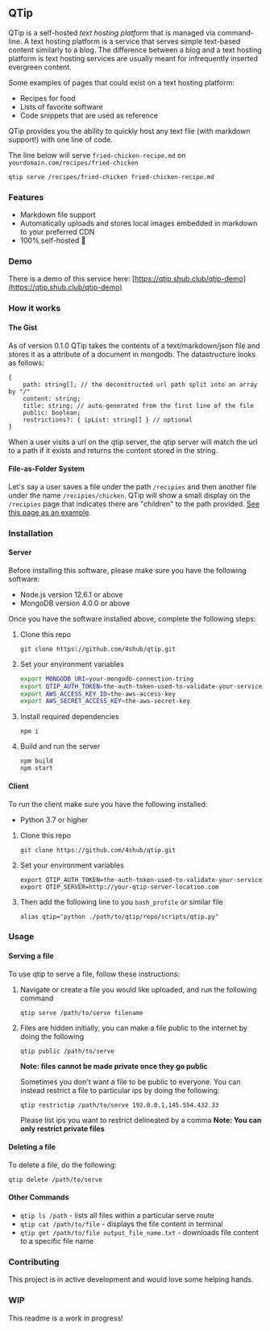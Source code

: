 ## QTip
QTip is a self-hosted _text hosting platform_ that is managed via command-line. 
A text hosting platform is a service that serves simple text-based content similarly to a blog. 
The difference between a blog and a text hosting platform is text hosting services are usually meant for infrequently inserted evergreen content.

Some examples of pages that could exist on a text hosting platform:

* Recipes for food
* Lists of favorite software
* Code snippets that are used as reference 

 
QTip provides you the ability to quickly host any text file (with markdown support!) with one line of code.

The line below will serve `fried-chicken-recipe.md` on `yourdomain.com/recipes/fried-chicken`
```
qtip serve /recipes/fried-chicken fried-chicken-recipe.md
```

### Features
* Markdown file support 
* Automatically uploads and stores local images embedded in markdown to your preferred CDN
* 100% self-hosted 🚀 

### Demo
There is a demo of this service here:
[https://qtip.shub.club/qtip-demo](https://qtip.shub.club/qtip-demo)

### How it works
#### The Gist
As of version 0.1.0 QTip takes the contents of a text/markdown/json file and stores it as a attribute of a document in mongodb. The datastructure looks as follows:
```
{
    path: string[]; // the deconstructed url path split into an array by "/"
    content: string;
    title: string; // auto-generated from the first line of the file
    public: boolean;
    restrictions?: { ipList: string[] } // optional
}
```

When a user visits a url on the qtip server, the qtip server will match the url to a path if it exists and returns the content stored in the string.

#### File-as-Folder System
Let's say a user saves a file under the path `/recipies` and then another file under the name `/recipies/chicken`. QTip will show a small display on the `/recipies` page that indicates there are "children" to the path provided. [See this page as an example](https://qtip.shub.club/qtip-demo/parent).



### Installation
#### Server
Before installing this software, please make sure you have the following software:
* Node.js version 12.6.1 or above
* MongoDB version 4.0.0 or above

Once you have the software installed above, complete the following steps:
1. Clone this repo
    ```
    git clone https://github.com/4shub/qtip.git 
    ```

1. Set your environment variables
    ```bash
    export MONGODB_URI=your-mongodb-connection-tring
    export QTIP_AUTH_TOKEN=the-auth-token-used-to-validate-your-service
    export AWS_ACCESS_KEY_ID=the-aws-access-key
    export AWS_SECRET_ACCESS_KEY=the-aws-secret-key


    ```
1. Install required dependencies
    ```
    npm i
    ```
    
1. Build and run the server
    ```
    npm build
    npm start
    ```

#### Client
To run the client make sure you have the following installed:
* Python 3.7 or higher

1. Clone this repo
    ```
    git clone https://github.com/4shub/qtip.git 
    ```

1. Set your environment variables
    ```
    export QTIP_AUTH_TOKEN=the-auth-token-used-to-validate-your-service
    export QTIP_SERVER=http://your-qtip-server-location.com
    ```

1. Then add the following line to you `bash_profile` or similar file
   
   ```
   alias qtip="python ./path/to/qtip/repo/scripts/qtip.py"
   ```

### Usage
#### Serving a file
To use qtip to serve a file, follow these instructions:

1. Navigate or create a file you would like uploaded, and run the following command
    ```
   qtip serve /path/to/serve filename
    ```
   
1. Files are hidden initially, you can make a file public to the internet by doing the following
    ```
   qtip public /path/to/serve 
    ```
   
   **Note: files cannot be made private once they go public**

    Sometimes you don't want a file to be public to everyone. You can instead restrict a file to particular ips by doing the following:
    
    ```
    qtip restrictip /path/to/serve 192.0.0.1,145.554.432.33
   ```
   Please list ips you want to restrict delineated by a comma
   **Note: You can only restrict private files**
   
#### Deleting a file
To delete a file, do the following:
```
qtip delete /path/to/serve
```

#### Other Commands
* `qtip ls /path` - lists all files within a particular serve route
* `qtip cat /path/to/file` - displays the file content in terminal
* `qtip get /path/to/file output_file_name.txt` - downloads file content to a specific file name

### Contributing
This project is in active development and would love some helping hands.




### WIP
This readme is a work in progress!

